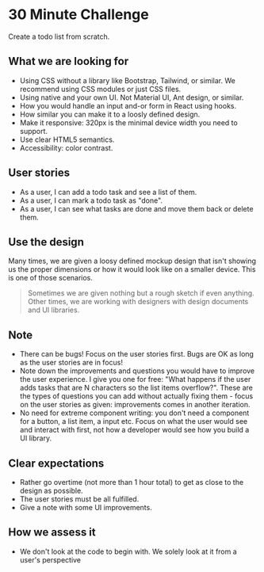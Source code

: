 # 30 Minute Challenge

Create a todo list from scratch.

## What we are looking for

- Using CSS without a library like Bootstrap, Tailwind, or similar. We recommend using CSS modules or just CSS files.
- Using native and your own UI. Not Material UI, Ant design, or similar.
- How you would handle an input and-or form in React using hooks.
- How similar you can make it to a loosly defined design.
- Make it responsive: 320px is the minimal device width you need to support.
- Use clear HTML5 semantics.
- Accessibility: color contrast.

## User stories

- As a user, I can add a todo task and see a list of them.
- As a user, I can mark a todo task as "done".
- As a user, I can see what tasks are done and move them back or delete them.

## Use the design

Many times, we are given a loosy defined mockup design that isn't showing us the proper dimensions or how it would look like on a smaller device. This is one of those scenarios.

> Sometimes we are given nothing but a rough sketch if even anything. Other times, we are working with designers with design documents and UI libraries.

## Note

- There can be bugs! Focus on the user stories first. Bugs are OK as long as the user stories are in focus!
- Note down the improvements and questions you would have to improve the user experience. I give you one for free: "What happens if the user adds tasks that are N characters so the list items overflow?". These are the types of questions you can add without actually fixing them - focus on the user stories as given: improvements comes in another iteration.
- No need for extreme component writing: you don't need a component for a button, a list item, a input etc. Focus on what the user would see and interact with first, not how a developer would see how you build a UI library.

## Clear expectations

- Rather go overtime (not more than 1 hour total) to get as close to the design as possible.
- The user stories must be all fulfilled.
- Give a note with some UI improvements.

## How we assess it

- We don't look at the code to begin with. We solely look at it from a user's perspective
